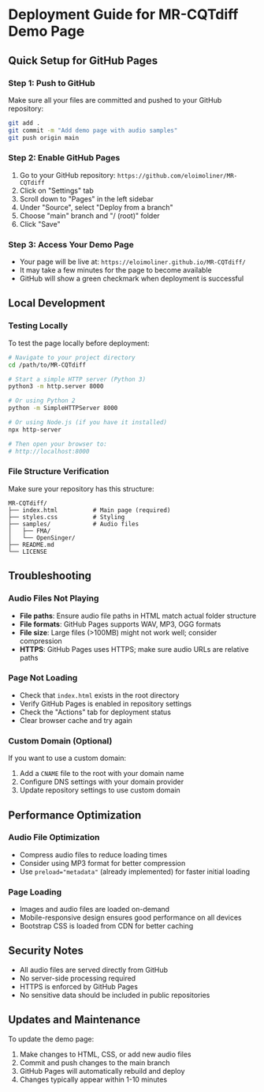 # Deployment Guide for MR-CQTdiff Demo Page

## Quick Setup for GitHub Pages

### Step 1: Push to GitHub
Make sure all your files are committed and pushed to your GitHub repository:

```bash
git add .
git commit -m "Add demo page with audio samples"
git push origin main
```

### Step 2: Enable GitHub Pages
1. Go to your GitHub repository: `https://github.com/eloimoliner/MR-CQTdiff`
2. Click on "Settings" tab
3. Scroll down to "Pages" in the left sidebar
4. Under "Source", select "Deploy from a branch"
5. Choose "main" branch and "/ (root)" folder
6. Click "Save"

### Step 3: Access Your Demo Page
- Your page will be live at: `https://eloimoliner.github.io/MR-CQTdiff/`
- It may take a few minutes for the page to become available
- GitHub will show a green checkmark when deployment is successful

## Local Development

### Testing Locally
To test the page locally before deployment:

```bash
# Navigate to your project directory
cd /path/to/MR-CQTdiff

# Start a simple HTTP server (Python 3)
python3 -m http.server 8000

# Or using Python 2
python -m SimpleHTTPServer 8000

# Or using Node.js (if you have it installed)
npx http-server

# Then open your browser to:
# http://localhost:8000
```

### File Structure Verification
Make sure your repository has this structure:
```
MR-CQTdiff/
├── index.html          # Main page (required)
├── styles.css          # Styling
├── samples/            # Audio files
│   ├── FMA/
│   └── OpenSinger/
├── README.md
└── LICENSE
```

## Troubleshooting

### Audio Files Not Playing
- **File paths**: Ensure audio file paths in HTML match actual folder structure
- **File formats**: GitHub Pages supports WAV, MP3, OGG formats
- **File size**: Large files (>100MB) might not work well; consider compression
- **HTTPS**: GitHub Pages uses HTTPS; make sure audio URLs are relative paths

### Page Not Loading
- Check that `index.html` exists in the root directory
- Verify GitHub Pages is enabled in repository settings
- Check the "Actions" tab for deployment status
- Clear browser cache and try again

### Custom Domain (Optional)
If you want to use a custom domain:
1. Add a `CNAME` file to the root with your domain name
2. Configure DNS settings with your domain provider
3. Update repository settings to use custom domain

## Performance Optimization

### Audio File Optimization
- Compress audio files to reduce loading times
- Consider using MP3 format for better compression
- Use `preload="metadata"` (already implemented) for faster initial loading

### Page Loading
- Images and audio files are loaded on-demand
- Mobile-responsive design ensures good performance on all devices
- Bootstrap CSS is loaded from CDN for better caching

## Security Notes
- All audio files are served directly from GitHub
- No server-side processing required
- HTTPS is enforced by GitHub Pages
- No sensitive data should be included in public repositories

## Updates and Maintenance
To update the demo page:
1. Make changes to HTML, CSS, or add new audio files
2. Commit and push changes to the main branch
3. GitHub Pages will automatically rebuild and deploy
4. Changes typically appear within 1-10 minutes
